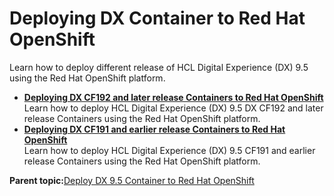 # Deploying DX Container to Red Hat OpenShift

Learn how to deploy different release of HCL Digital Experience \(DX\) 9.5 using the Red Hat OpenShift platform.

-   **[Deploying DX CF192 and later release Containers to Red Hat OpenShift](../containerization/openshift_cf192andlater.md)**  
Learn how to deploy HCL Digital Experience \(DX\) 9.5 DX CF192 and later release Containers using the Red Hat OpenShift platform.
-   **[Deploying DX CF191 and earlier release Containers to Red Hat OpenShift](../containerization/openshift_cf191andearlier.md)**  
Learn how to deploy HCL Digital Experience \(DX\) 9.5 CF191 and earlier release Containers using the Red Hat OpenShift platform.

**Parent topic:**[Deploy DX 9.5 Container to Red Hat OpenShift](../containerization/openshift.md)

